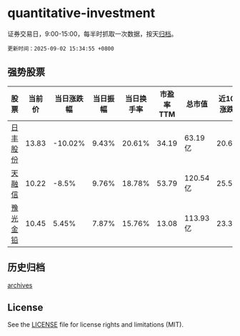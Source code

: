 # quantitative-investment

证券交易日，9:00-15:00，每半时抓取一次数据，按天[归档](archives)。

`更新时间：2025-09-02 15:34:55 +0800`

## 强势股票

|股票|当前价|当日涨跌幅|当日振幅|当日换手率|市盈率TTM|总市值|近10日涨跌幅|
|----|----|----|----|----|----|----|----|
|[日丰股份](https://xueqiu.com/S/SZ002953)|13.83|-10.02%|9.43%|20.61%|34.19|63.19亿|20.68%|
|[天融信](https://xueqiu.com/S/SZ002212)|10.22|-8.5%|9.76%|18.78%|53.79|120.54亿|25.55%|
|[豫光金铅](https://xueqiu.com/S/SH600531)|10.45|5.45%|7.87%|15.76%|13.08|113.93亿|23.38%|

## 历史归档

[archives](archives)

## License

See the [LICENSE](LICENSE) file for license rights and limitations (MIT).